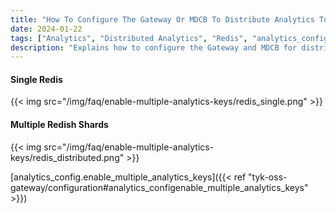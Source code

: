 ```yaml
---
title: "How To Configure The Gateway Or MDCB To Distribute Analytics To Multiple Redis Shards"
date: 2024-01-22
tags: ["Analytics", "Distributed Analytics", "Redis", "analytics_config.enable_multiple_analytics_keys" ]
description: "Explains how to configure the Gateway and MDCB for distributing analytics to multiple Redis shards."
---
```



#### Single Redis

{{< img src="/img/faq/enable-multiple-analytics-keys/redis_single.png" >}}

#### Multiple Redish Shards

{{< img src="/img/faq/enable-multiple-analytics-keys/redis_distributed.png" >}}


[analytics_config.enable_multiple_analytics_keys]({{< ref "tyk-oss-gateway/configuration#analytics_configenable_multiple_analytics_keys" >}})